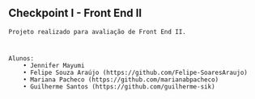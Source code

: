 ## Checkpoint I - Front End II

    Projeto realizado para avaliação de Front End II.
#
    Alunos: 
        • Jennifer Mayumi
        • Felipe Souza Araújo (https://github.com/Felipe-SoaresAraujo)
        • Mariana Pacheco (https://github.com/marianabpacheco)
        • Guilherme Santos (https://github.com/guilherme-sik)
